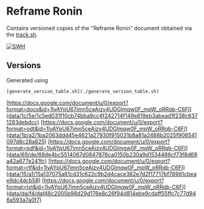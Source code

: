 # Reframe Ronin

Contains versioned copies of the "Reframe Ronin" document obtained via the [track.sh](./track.sh).

[![SWH](https://archive.softwareheritage.org/badge/origin/https://github.com/jhpoelen/ronin/)](https://archive.softwareheritage.org/browse/origin/?origin_url=https://github.com/jhpoelen/ronin)

## Versions

Generated using 

```
[generate_version_table.sh](./generate_version_table.sh) 
```

[https://docs.google.com/document/u/0/export?format=docx&id=1lyAYpU67imn5ceAjzv4UDGlmqw0F_mpW_oRRqb-C6FI](data/1c/5e/1c5ed031f10cb74bba9cc4f242714f149e819eb3abead1f238c6371283debdcc)
[https://docs.google.com/document/u/0/export?format=odt&id=1lyAYpU67imn5ceAjzv4UDGlmqw0F_mpW_oRRqb-C6FI](data/1b/a2/1ba2063ddd45e4621a27930f915031b8a81a2488b2025f906541097d8c28a825)
[https://docs.google.com/document/u/0/export?format=pdf&id=1lyAYpU67imn5ceAjzv4UDGlmqw0F_mpW_oRRqb-C6FI](data/69/de/69de4bc5514067d0847876ca0150b230a9d1534486cf73f8d68a42a677e241fc)
[https://docs.google.com/document/u/0/export?format=rtf&id=1lyAYpU67imn5ceAjzv4UDGlmqw0F_mpW_oRRqb-C6FI](data/15/a1/15a137075a81cd31c622c9b2d4cace382e7d2f17717bf78981cbeae9dc4dcb58)
[https://docs.google.com/document/u/0/export?format=txt&id=1lyAYpU67imn5ceAjzv4UDGlmqw0F_mpW_oRRqb-C6FI](data/da/f4/daf48c2005b98d29d176e8c26f94d814ebe9cdaff55ffc7c77d946a593a7a0f7)
